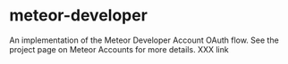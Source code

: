 # meteor-developer

An implementation of the Meteor Developer Account OAuth flow. See the project page on Meteor Accounts for more details. XXX link